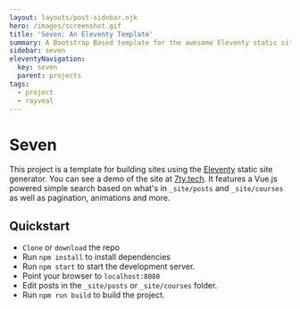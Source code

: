 ```yaml
---
layout: layouts/post-sidebar.njk
hero: /images/screenshot.gif
title: 'Seven: An Eleventy Template'
summary: A Bootstrap Based template for the awesome Eleventy static site generator.
sidebar: seven
eleventyNavigation:
  key: seven
  parent: projects
tags:
  - project
  - rayveal
---
```


# Seven

This project is a template for building sites using the [Eleventy](https://www.11ty.io/) static site generator. You can see a demo of the site at [7ty.tech](https://7ty.tech). It features a Vue.js powered simple search based on what's in `_site/posts` and `_site/courses` as well as pagination, animations and more.

## Quickstart

- `Clone` or `download` the repo
- Run `npm install` to install dependencies
- Run `npm start` to start the development server.
- Point your browser to `localhost:8080`
- Edit posts in the `_site/posts` or `_site/courses` folder.
- Run `npm run build` to build the project.
